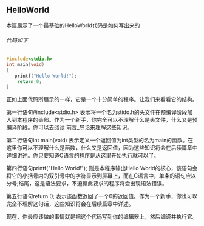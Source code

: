 ## HelloWorld
本篇展示了一个最基础的HelloWorld代码是如何写出来的

###### 代码如下
```c
#include<stdio.h>  
int main(void)  
{  
   printf("Hello World!");  
    return 0;  
}
```
正如上面代码所展示的一样，它是一个十分简单的程序。让我们来看看它的结构。  
  

第一行语句\#include\<stdio.h\> 表示将一个名为stido.h的头文件在预编译阶段加入到本程序的头部。作为一个新手，你完全可以不理解什么是头文件，什么又是预编译阶段。你可以去阅读 前言_导论来理解这些知识。  
  

第二行语句int main(void)  表示定义一个返回值为int类型的名为main的函数。在这里你可以不理解什么是函数，什么又是返回值，因为这些知识将会在后续篇章中详细讲述。你只要知道C语言的程序是从这里开始执行就可以了。  
  

第四行语句printf(\"Hello World!\")\;  则是本程序输出Hello World的核心，该语句会将它的小括号内的双引号中的字符显示到屏幕上，而在C语言中，单条的语句应以分号\;结尾，这是语法要求，不遵循此要求的程序将会出现语法错误。  
  

第五行语句return 0\; 表示该函数返回了一个0的返回值。作为一个新手，你也可以完全不理解这句话，这些知识将会在后续篇章中详述。  
  
现在，你最应该做的事情就是把这个代码写到你的编辑器上，然后编译并执行它。